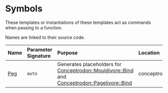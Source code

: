 # Symbols

These templates or instantiations of these templates act as commands when passing to a function.

Names are linked to their source code.

| Name | Parameter Signature | Purpose | Location |
|:-|:-|:-|:-|
| [Peg](https://github.com/AmazingMonster/conceptrodon/blob/main/conceptrodon/peg.hpp) | `auto` | Generates placeholders for [Conceptrodon::Mouldivore::Bind](https://github.com/AmazingMonster/conceptrodon/blob/main/conceptrodon/descend/descend/mouldivore/bind.hpp) and [Conceptrodon::Pagelivore::Bind](https://github.com/AmazingMonster/conceptrodon/blob/main/conceptrodon/descend/descend/pagelivore/bind.hpp)| conceptrodon/peg.hpp |